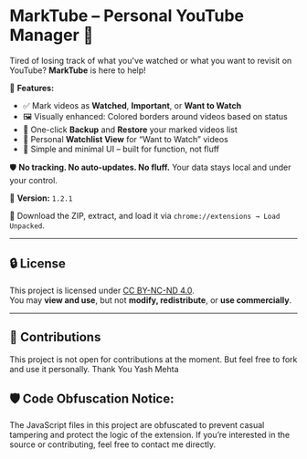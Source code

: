 # MarkTube – Personal YouTube Manager 🎯

Tired of losing track of what you've watched or what you want to revisit on YouTube? **MarkTube** is here to help!

🚀 **Features:**
- ✅ Mark videos as **Watched**, **Important**, or **Want to Watch**
- 🖼️ Visually enhanced: Colored borders around videos based on status
- 💾 One-click **Backup** and **Restore** your marked videos list
- 🎯 Personal **Watchlist View** for “Want to Watch” videos
- 🎨 Simple and minimal UI – built for function, not fluff

🛡️ **No tracking. No auto-updates. No fluff.**
Your data stays local and under your control.

📝 **Version:** `1.2.1`

📁 Download the ZIP, extract, and load it via `chrome://extensions → Load Unpacked`.

---

## 🔒 License

This project is licensed under [CC BY-NC-ND 4.0](https://creativecommons.org/licenses/by-nc-nd/4.0/).  
You may **view and use**, but not **modify, redistribute**, or **use commercially**.

---

## 🙌 Contributions

This project is not open for contributions at the moment. But feel free to fork and use it personally.
Thank You
Yash Mehta
## 🛡️ Code Obfuscation Notice:
The JavaScript files in this project are obfuscated to prevent casual tampering and protect the logic of the extension. If you’re interested in the source or contributing, feel free to contact me directly.

